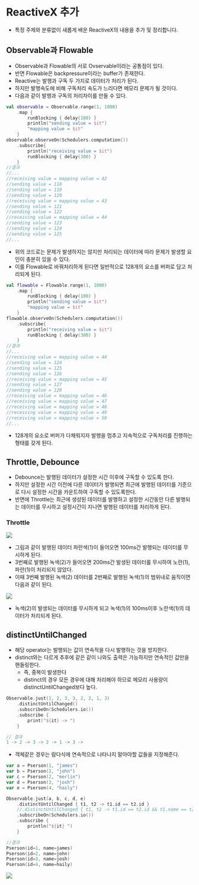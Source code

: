 # ReactiveX 추가

- 특정 주제와 분류없이 새롭게 배운 ReactiveX의 내용을 추가 및 정리합니다.

## Observable과 Flowable

- Observable과 Flowable의 서로 Ovservable이라는 공통점이 있다.
- 반면 Flowable은 backpressure이라는 buffer가 존재한다.
- Reactive는 발행과 구독 두 가지로 데이터가 처리가 된다.
- 하지만 발행속도에 비해 구독처리 속도가 느리다면 메모리 문제가 될 것이다.
- 다음과 같이 발행과 구독의 처리차이를 만들 수 있다.

```kotlin
val observable = Observable.range(1, 1000)
    .map {
        runBlocking { delay(100) }
        println("sending value = $it")
        "mapping value = $it"
    }
observable.observeOn(Schedulers.computation())
    .subscribe{
        println("receiving value = $it")
        runBlocking { delay(300) }
    }
//결과
//...
//receiving value = mapping value = 42
//sending value = 118
//sending value = 119
//sending value = 120
//receiving value = mapping value = 43
//sending value = 121
//sending value = 122
//receiving value = mapping value = 44
//sending value = 123
//sending value = 124
//sending value = 125
//...
```

- 위의 코드로는 문제가 발생하지는 않지만 처리되는 데이터에 따라 문제가 발생할 요인이 충분히 있을 수 있다.
- 이를 Flowable로 바꿔처리하게 된다면 일반적으로 128개의 요소를 버퍼로 담고 처리되게 된다.

```kotlin
val flowable = Flowable.range(1, 1000)
    .map {
        runBlocking { delay(100) }
        println("sending value = $it")
        "mapping value = $it"
    }
flowable.observeOn(Schedulers.computation())
    .subscribe{
        println("receiving value = $it")
        runBlocking { delay(300) }
    }
//결과
//...
//receiving value = mapping value = 44
//sending value = 124
//sending value = 125
//sending value = 126
//receiving value = mapping value = 45
//sending value = 127
//sending value = 128
//receiving value = mapping value = 46
//receiving value = mapping value = 47
//receiving value = mapping value = 48
//receiving value = mapping value = 49
//receiving value = mapping value = 50
//...
```

- 128개의 요소로 버퍼가 다채워지자 발행을 멈추고 지속적으로 구독처리를 진행하는 형태를 갖게 된다.

## Throttle, Debounce

- Debounce는 발행된 데이터가 설정한 시간 이후에 구독할 수 있도록 한다.
- 하지만 설정한 시간 이전에 다른 데이터가 발행되면 최근에 발행된 데이터를 기준으로 다시 설정한 시간을 카운트하여 구독할 수 있도록한다.
- 반면에 Throttle는 최근에 생성된 데이터를 발행하고 설정한 시간동안 다른 발행되는 데이터를 무시하고 설정시간이 지나면 발행된 데이터를 처리하게 된다.

### Throttle

<div><img src="https://user-images.githubusercontent.com/58923717/111862377-5b9d4580-8998-11eb-9a05-4efb0403546f.JPG"/></div>

- 그림과 같이 발행된 데이터 파란색(1)이 들어오면 100ms간 발행되는 데이터를 무시하게 된다.
- 3번째로 발행된 녹색(2)가 들어오면 200ms간 발생된 데이터를 무시하여 노란(1), 파란(1)이 처리되지 않았다.
- 이때 3번째 발행된 녹색(2) 데이터를 2번째로 발행된 녹색(1)의 범위내로 움직이면 다음과 같이 된다.

<div><img src="https://user-images.githubusercontent.com/58923717/111862433-a8811c00-8998-11eb-88a6-59e6214618fc.JPG"/></div>

- 녹색(2)의 발생되는 데이터를 무시하게 되고 녹색(1)의 100ms이후 노란색(1)의 데이터가 처리되게 된다.

## distinctUntilChanged

- 해당 operator는 발행되는 값이 연속적을 다시 발행하는 것을 방지한다.
- distinct와는 다르게 추후에 같은 같이 나와도 출력은 가능하지만 연속적인 값만을 핸들링한다.
  - 즉, 중복이 발생한다
  - distinct의 경우 모든 경우에 대해 처리해야 하므로 메모리 사용량이 distinctUntilChanged보다 높다.

```kotlin
Observable.just(1, 2, 3, 3, 2, 2, 1, 3)
    .distinctUntilChanged()
    .subscribeOn(Schedulers.io())
    .subscribe {
        print("${it} -> ")
    }

// 결과
1 -> 2 -> 3 -> 2 -> 1 -> 3 -> 
```

- 객체같은 경우는 람다식에 연속적으로 나타나지 말아야할 값들을 지정해준다.

```kotlin
var a = Pserson(1, "james")
var b = Pserson(2, "john")
var c = Pserson(2, "merlin")
var d = Pserson(3, "josh")
var e = Pserson(4, "haily")

Observable.just(a, b, c, d, e)
    .distinctUntilChanged { t1, t2 -> t1.id == t2.id }
    //.distinctUntilChanged { t1, t2 -> t1.id == t2.id && t1.name == t2.name}
    .subscribeOn(Schedulers.io())
    .subscribe {
        println("${it} ")
    }

//결과
Pserson(id=1, name=james) 
Pserson(id=2, name=john) 
Pserson(id=3, name=josh) 
Pserson(id=4, name=haily) 
```

<div>
  <img src="https://user-images.githubusercontent.com/58923717/121766525-60375b80-cb8d-11eb-82f8-7558338cbc5a.png"/
</div>

